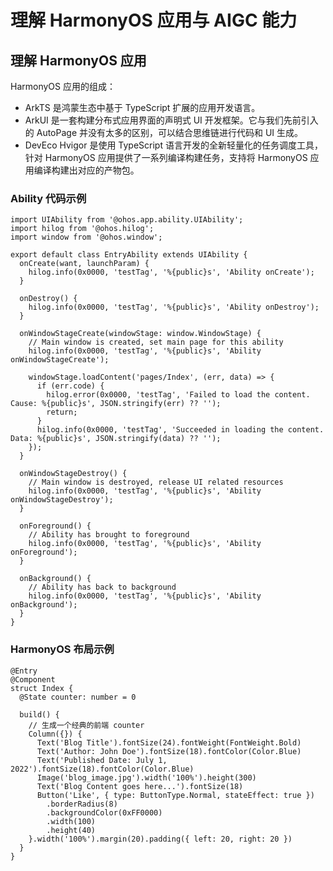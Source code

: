 # 理解 HarmonyOS 应用与 AIGC 能力

## 理解 HarmonyOS 应用

HarmonyOS 应用的组成：

- ArkTS 是鸿蒙生态中基于 TypeScript 扩展的应用开发语言。
- ArkUI 是一套构建分布式应用界面的声明式 UI 开发框架。它与我们先前引入的 AutoPage 并没有太多的区别，可以结合思维链进行代码和
  UI 生成。
- DevEco Hvigor 是使用 TypeScript 语言开发的全新轻量化的任务调度工具，针对 HarmonyOS 应用提供了一系列编译构建任务，支持将
  HarmonyOS 应用编译构建出对应的产物包。

### Ability 代码示例

```ArkTS
import UIAbility from '@ohos.app.ability.UIAbility';
import hilog from '@ohos.hilog';
import window from '@ohos.window';

export default class EntryAbility extends UIAbility {
  onCreate(want, launchParam) {
    hilog.info(0x0000, 'testTag', '%{public}s', 'Ability onCreate');
  }

  onDestroy() {
    hilog.info(0x0000, 'testTag', '%{public}s', 'Ability onDestroy');
  }

  onWindowStageCreate(windowStage: window.WindowStage) {
    // Main window is created, set main page for this ability
    hilog.info(0x0000, 'testTag', '%{public}s', 'Ability onWindowStageCreate');

    windowStage.loadContent('pages/Index', (err, data) => {
      if (err.code) {
        hilog.error(0x0000, 'testTag', 'Failed to load the content. Cause: %{public}s', JSON.stringify(err) ?? '');
        return;
      }
      hilog.info(0x0000, 'testTag', 'Succeeded in loading the content. Data: %{public}s', JSON.stringify(data) ?? '');
    });
  }

  onWindowStageDestroy() {
    // Main window is destroyed, release UI related resources
    hilog.info(0x0000, 'testTag', '%{public}s', 'Ability onWindowStageDestroy');
  }

  onForeground() {
    // Ability has brought to foreground
    hilog.info(0x0000, 'testTag', '%{public}s', 'Ability onForeground');
  }

  onBackground() {
    // Ability has back to background
    hilog.info(0x0000, 'testTag', '%{public}s', 'Ability onBackground');
  }
}
```

### HarmonyOS 布局示例

```ArkTS
@Entry
@Component
struct Index {
  @State counter: number = 0

  build() {
    // 生成一个经典的前端 counter
    Column({}) {
      Text('Blog Title').fontSize(24).fontWeight(FontWeight.Bold)
      Text('Author: John Doe').fontSize(18).fontColor(Color.Blue)
      Text('Published Date: July 1, 2022').fontSize(18).fontColor(Color.Blue)
      Image('blog_image.jpg').width('100%').height(300)
      Text('Blog Content goes here...').fontSize(18)
      Button('Like', { type: ButtonType.Normal, stateEffect: true })
        .borderRadius(8)
        .backgroundColor(0xFF0000)
        .width(100)
        .height(40)
    }.width('100%').margin(20).padding({ left: 20, right: 20 })
  }
}
```


